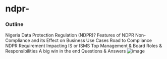 # ndpr-
### Outline
Nigeria Data Protection Regulation (NDPR)?
Features of NDPR
Non-Compliance and its Effect on Business
Use Cases
Road to Compliance
NDPR Requirement Impacting IS or ISMS
Top Management & Board Roles  & Responsibilities
A big win in the end
Questions & Answers
![image](https://user-images.githubusercontent.com/15043997/189502656-2640ff80-944b-4740-87d7-b176ba5f84c5.png)
